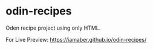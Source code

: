 # odin-recipes

Oden recipe project using only HTML.

For Live Preview: https://iamaber.github.io/odin-recipes/

